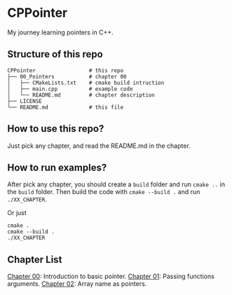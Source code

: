 # CPPointer
My journey learning pointers in C++.

## Structure of this repo
```
CPPointer                 # this repo
├── 00_Pointers           # chapter 00
│   ├── CMakeLists.txt    # cmake build intruction
│   ├── main.cpp          # example code
│   └── README.md         # chapter description
├── LICENSE
└── README.md             # this file
```

## How to use this repo?
Just pick any chapter, and read the README.md in the chapter.

## How to run examples?
After pick any chapter, you should create a `build` folder and run `cmake ..` in the `build` folder.
Then build the code with `cmake --build .` and run `./XX_CHAPTER`.

Or just

```
cmake .
cmake --build .
./XX_CHAPTER
```

## Chapter List
[Chapter 00](00_Pointers/README.md): Introduction to basic pointer.
[Chapter 01](01_PassingBy/README.md): Passing functions arguments.
[Chapter 02](02_PointerArray/README.md): Array name as pointers.
